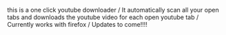 this is a one click youtube downloader /
It automatically scan all your open tabs and downloads the youtube video for each open youtube tab /
Currently works with firefox /
Updates to come!!!!
